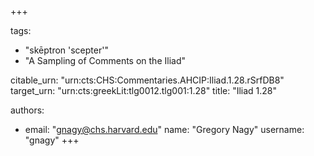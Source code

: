 +++

tags:
- "skēptron &#39;scepter&#39;"
- "A Sampling of Comments on the Iliad"

citable_urn: "urn:cts:CHS:Commentaries.AHCIP:Iliad.1.28.rSrfDB8"
target_urn: "urn:cts:greekLit:tlg0012.tlg001:1.28"
title: "Iliad 1.28"

authors:
- email: "gnagy@chs.harvard.edu"
  name: "Gregory Nagy"
  username: "gnagy"
+++

<p> </p>